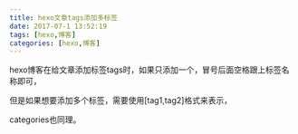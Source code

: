 ```yaml
---
title: hexo文章tags添加多标签
date: 2017-07-1 13:52:19
tags: [hexo,博客]
categories: [hexo,博客]
---
```


hexo博客在给文章添加标签tags时，如果只添加一个，冒号后面空格跟上标签名称即可，

但是如果想要添加多个标签，需要使用[tag1,tag2]格式来表示，

categories也同理。